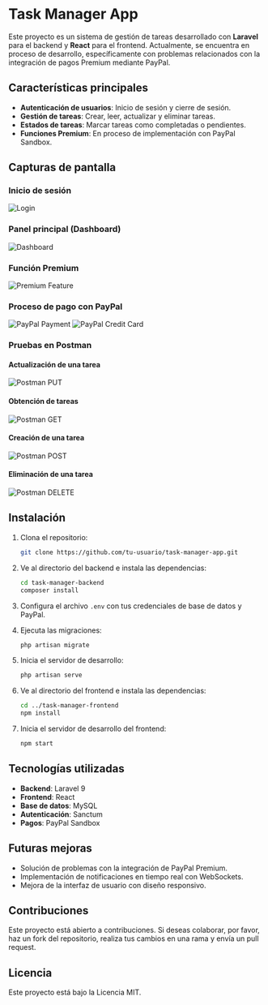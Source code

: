 # Task Manager App

Este proyecto es un sistema de gestión de tareas desarrollado con **Laravel** para el backend y **React** para el frontend. Actualmente, se encuentra en proceso de desarrollo, específicamente con problemas relacionados con la integración de pagos Premium mediante PayPal.

## Características principales

- **Autenticación de usuarios**: Inicio de sesión y cierre de sesión.
- **Gestión de tareas**: Crear, leer, actualizar y eliminar tareas.
- **Estados de tareas**: Marcar tareas como completadas o pendientes.
- **Funciones Premium**: En proceso de implementación con PayPal Sandbox.

## Capturas de pantalla

### Inicio de sesión
![Login](https://github.com/tu-usuario/task-manager-app/blob/main/screenshots/login.png)

### Panel principal (Dashboard)
![Dashboard](https://github.com/tu-usuario/task-manager-app/blob/main/screenshots/dashboard.png)

### Función Premium
![Premium Feature](https://github.com/tu-usuario/task-manager-app/blob/main/screenshots/premium-feature.png)

### Proceso de pago con PayPal
![PayPal Payment](https://github.com/tu-usuario/task-manager-app/blob/main/screenshots/paypal-payment.png)
![PayPal Credit Card](https://github.com/tu-usuario/task-manager-app/blob/main/screenshots/paypal-credit-card.png)

### Pruebas en Postman
#### Actualización de una tarea
![Postman PUT](https://github.com/tu-usuario/task-manager-app/blob/main/screenshots/postman-put.png)

#### Obtención de tareas
![Postman GET](https://github.com/tu-usuario/task-manager-app/blob/main/screenshots/postman-get.png)

#### Creación de una tarea
![Postman POST](https://github.com/tu-usuario/task-manager-app/blob/main/screenshots/postman-post.png)

#### Eliminación de una tarea
![Postman DELETE](https://github.com/tu-usuario/task-manager-app/blob/main/screenshots/postman-delete.png)

## Instalación

1. Clona el repositorio:
   ```bash
   git clone https://github.com/tu-usuario/task-manager-app.git
   ```

2. Ve al directorio del backend e instala las dependencias:
   ```bash
   cd task-manager-backend
   composer install
   ```

3. Configura el archivo `.env` con tus credenciales de base de datos y PayPal.

4. Ejecuta las migraciones:
   ```bash
   php artisan migrate
   ```

5. Inicia el servidor de desarrollo:
   ```bash
   php artisan serve
   ```

6. Ve al directorio del frontend e instala las dependencias:
   ```bash
   cd ../task-manager-frontend
   npm install
   ```

7. Inicia el servidor de desarrollo del frontend:
   ```bash
   npm start
   ```

## Tecnologías utilizadas

- **Backend**: Laravel 9
- **Frontend**: React
- **Base de datos**: MySQL
- **Autenticación**: Sanctum
- **Pagos**: PayPal Sandbox

## Futuras mejoras

- Solución de problemas con la integración de PayPal Premium.
- Implementación de notificaciones en tiempo real con WebSockets.
- Mejora de la interfaz de usuario con diseño responsivo.

## Contribuciones

Este proyecto está abierto a contribuciones. Si deseas colaborar, por favor, haz un fork del repositorio, realiza tus cambios en una rama y envía un pull request.

## Licencia

Este proyecto está bajo la Licencia MIT.

